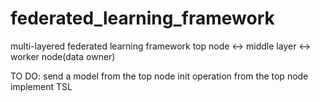 # federated_learning_framework
multi-layered federated learning framework
top node <-> middle layer <-> worker node(data owner)

 TO DO:
    send a model from the top node
    init operation from the top node
    implement TSL
